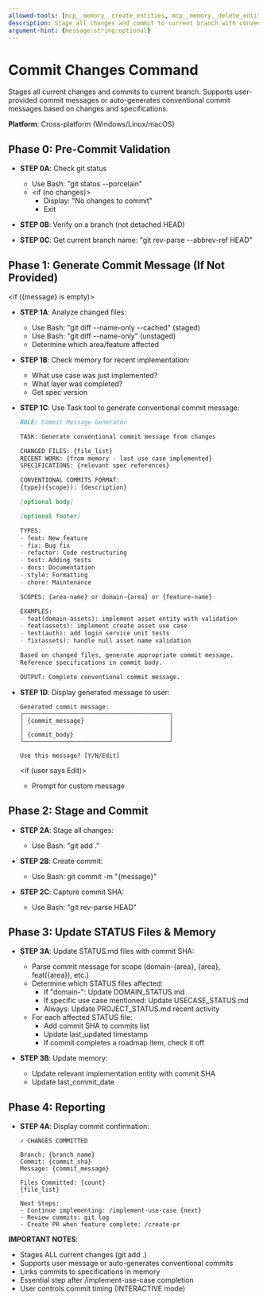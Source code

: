 ```yaml
---
allowed-tools: [mcp__memory__create_entities, mcp__memory__delete_entities, mcp__memory__create_relations, mcp__memory__delete_relations, mcp__memory__add_observations, mcp__memory__delete_observations, mcp__memory__read_graph, mcp__memory__search_nodes, mcp__memory__open_nodes, Task, Read, Write, Edit, Glob, Grep, Bash, TodoWrite]
description: Stage all changes and commit to current branch with conventional commit message
argument-hint: {message:string:optional}
---
```


# Commit Changes Command

Stages all current changes and commits to current branch. Supports user-provided commit messages or auto-generates conventional commit messages based on changes and specifications.

**Platform**: Cross-platform (Windows/Linux/macOS)

## Phase 0: Pre-Commit Validation

- **STEP 0A**: Check git status
  - Use Bash: "git status --porcelain"
  - <if (no changes)>
    - Display: "No changes to commit"
    - Exit
  </if>

- **STEP 0B**: Verify on a branch (not detached HEAD)
- **STEP 0C**: Get current branch name: "git rev-parse --abbrev-ref HEAD"

## Phase 1: Generate Commit Message (If Not Provided)

<if ({message} is empty)>

- **STEP 1A**: Analyze changed files:
  - Use Bash: "git diff --name-only --cached" (staged)
  - Use Bash: "git diff --name-only" (unstaged)
  - Determine which area/feature affected

- **STEP 1B**: Check memory for recent implementation:
  - What use case was just implemented?
  - What layer was completed?
  - Get spec version

- **STEP 1C**: Use Task tool to generate conventional commit message:
  ```markdown
  ROLE: Commit Message Generator

  TASK: Generate conventional commit message from changes

  CHANGED FILES: {file_list}
  RECENT WORK: {from memory - last use case implemented}
  SPECIFICATIONS: {relevant spec references}

  CONVENTIONAL COMMITS FORMAT:
  {type}({scope}): {description}

  [optional body]

  [optional footer]

  TYPES:
  - feat: New feature
  - fix: Bug fix
  - refactor: Code restructuring
  - test: Adding tests
  - docs: Documentation
  - style: Formatting
  - chore: Maintenance

  SCOPES: {area-name} or domain-{area} or {feature-name}

  EXAMPLES:
  - feat(domain-assets): implement asset entity with validation
  - feat(assets): implement create asset use case
  - test(auth): add login service unit tests
  - fix(assets): handle null asset name validation

  Based on changed files, generate appropriate commit message.
  Reference specifications in commit body.

  OUTPUT: Complete conventional commit message.
  ```

- **STEP 1D**: Display generated message to user:
  ```
  Generated commit message:
  ┌─────────────────────────────────────────┐
  │ {commit_message}                        │
  │                                         │
  │ {commit_body}                           │
  └─────────────────────────────────────────┘

  Use this message? [Y/N/Edit]
  ```

  <if (user says Edit)>
  - Prompt for custom message
  </if>

</if>

## Phase 2: Stage and Commit

- **STEP 2A**: Stage all changes:
  - Use Bash: "git add ."

- **STEP 2B**: Create commit:
  - Use Bash: git commit -m "{message}"

- **STEP 2C**: Capture commit SHA:
  - Use Bash: "git rev-parse HEAD"

## Phase 3: Update STATUS Files & Memory

- **STEP 3A**: Update STATUS.md files with commit SHA:
  - Parse commit message for scope (domain-{area}, {area}, feat({area}), etc.)
  - Determine which STATUS files affected:
    - If "domain-": Update DOMAIN_STATUS.md
    - If specific use case mentioned: Update USECASE_STATUS.md
    - Always: Update PROJECT_STATUS.md recent activity
  - For each affected STATUS file:
    - Add commit SHA to commits list
    - Update last_updated timestamp
    - If commit completes a roadmap item, check it off

- **STEP 3B**: Update memory:
  - Update relevant implementation entity with commit SHA
  - Update last_commit_date

## Phase 4: Reporting

- **STEP 4A**: Display commit confirmation:
  ```
  ✓ CHANGES COMMITTED

  Branch: {branch_name}
  Commit: {commit_sha}
  Message: {commit_message}

  Files Committed: {count}
  {file_list}

  Next Steps:
  - Continue implementing: /implement-use-case {next}
  - Review commits: git log
  - Create PR when feature complete: /create-pr
  ```

**IMPORTANT NOTES**:
- Stages ALL current changes (git add .)
- Supports user message or auto-generates conventional commits
- Links commits to specifications in memory
- Essential step after /implement-use-case completion
- User controls commit timing (INTERACTIVE mode)